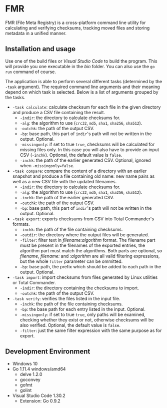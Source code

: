 # FMR

FMR (File Meta Registry) is a cross-platform command line utility for calculating and verifying checksums, tracking moved files and storing metadata in a unified manner.

## Installation and usage

Use one of the build files or _Visual Studio Code_ to build the program. This will provide you one executable in the _bin_ folder. You can also use the `go run` command of course.

The application is able to perform several different tasks (determined by the `-task` argument). The required command line arguments and their meaning depend on which task is selected. Below is a list of arguments grouped by the tasks.

  * `-task calculate`: calculate checksum for each file in the given directory and produce a CSV file containing the result.
    * `-indir`: the directory to calculate checksums for.
    * `-alg`: the algorithm to use (`crc32`, `md5`, `sha1`, `sha256`, `sha512`).
    * `-outchk`: the path of the output CSV.
    * `-bp`: base path, this part of `indir`'s path will not be written in the output. Optional.
    * `-missingonly`: if set to true `true`, checksums will be calculated for missing files only. In this case you will also have to provide an input CSV (`-inchk`). Optional, the default value is `false`.
    * `-inchk`: the path of the earlier generated CSV. Optional, ignored when `-missingonly=false`.
  * `-task compare`: compare the content of a directory with an earlier snapshot and produce a file containing old name: new name pairs as well as a new CSV file with the updated filenames.
    * `-indir`: the directory to calculate checksums for.
    * `-alg`: the algorithm to use (`crc32`, `md5`, `sha1`, `sha256`, `sha512`).
    * `-inchk`: the path of the earlier generated CSV.
    * `-outchk`: the path of the output CSV.
    * `-bp`: base path, this part of `indir`'s path will not be written in the output. Optional.
  * `-task export`: exports checksums from CSV into Total Commander's formats.
    * `-inchk`: the path of the file containing checksums.
    * `-outdir`: the directory where the output files will be generated.
    * `-filter`: filter text in _filename:algorithm_ format. The filename part must be present in the filenames of the exported entries, the algorithm part must match the algorithms. Both parts are optional, so _filename_, _filename:_ and _:algorithm_ are all valid filtering expressions, but the whole `filter` parameter can be ommitted.
    * `-bp`: base path, the prefix which should be added to each path in the output. Optional.
  * `-task import`: import checksums from files generated by Linux utilities or Total Commander.
    * `-indir`: the directory containing the checksums to import.
    * `-outchk`: the path of the output CSV.
  * `-task verify`: verifies the files listed in the input file.
    * `-inchk`: the path of the file containing checksums.
    * `-bp`: the base path for each entry listed in the input. Optional.
    * `-missingonly`: if set to true `true`, only paths will be examined, checking whether they exist or not, otherwise checksums will be also verified. Optional, the default value is `false`.
    * `-filter`: just the same filter expression with the same purpose as for export.

## Development Environment

  * Windows 10
  * Go 1.11.4 windows/amd64
    * delve 1.2.0
    * goconvey
    * gofmt
    * golint
  * Visual Studio Code 1.30.2
    * Extension: Go 0.9.2
